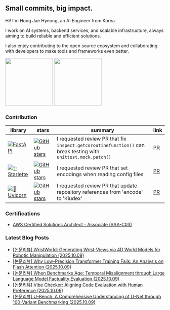 ## Small commits, big impact.

Hi! I'm Hong Jae Hyeong, an AI Engineer from Korea.

I work on AI systems, backend services, and scalable infrastructure, always aiming to build reliable and efficient solutions.

I also enjoy contributing to the open source ecosystem and collaborating with developers to make tools and frameworks even better.

<a href="https://solved.ac/profile/secrett2633"><img style="height:150px" src="http://mazassumnida.wtf/api/v2/generate_badge?boj=secrett2633"/></a>
<a href="https://github.com/secrett2633"><img style="height:150px" src="https://github-readme-stats.vercel.app/api?username=secrett2633&count_private=true"/></a>

### Contribution
| library | stars | summary | link |
| --- | --- | --- | --- |
| [![FastAPI][fastapi-badge]][fastapi-repo] | [![GitHub stars][fastapi-stars]][fastapi-repo] | I requested review PR that fix `inspect.getcoroutinefunction()` can break testing with `unittest.mock.patch()` | [PR][fastapi-pr] |
| [![✨ Starlette][starlette-badge]][starlette-repo] | [![GitHub stars][starlette-stars]][starlette-repo] | I requested review PR that set encodings when reading config files | [PR][starlette-pr] |
| [![🦄 Uvicorn][uvicorn-badge]][uvicorn-repo] | [![GitHub stars][uvicorn-stars]][uvicorn-repo] | I requested review PR that update repository references from 'encode' to 'Kludex' | [PR][uvicorn-pr] |


### Certifications
- [AWS Certified Solutions Architect - Associate (SAA-C03)][aws-saa-cert]
<!-- References -->

[fastapi-badge]: https://img.shields.io/badge/FastAPI-009688?style=flat-round&logo=fastapi&logoColor=white
[fastapi-repo]: https://github.com/tiangolo/fastapi
[fastapi-stars]: https://img.shields.io/github/stars/tiangolo/fastapi?style=social
[fastapi-pr]: https://github.com/fastapi/fastapi/pull/14022

[starlette-badge]: https://img.shields.io/badge/✨%20Starlette-2D3748?style=flat-round&logoColor=white
[starlette-repo]: https://github.com/Kludex/starlette
[starlette-stars]: https://img.shields.io/github/stars/encode/starlette?style=social
[starlette-pr]: https://github.com/Kludex/starlette/pull/2996

[uvicorn-badge]: https://img.shields.io/badge/🦄%20Uvicorn-4B8BBE?style=flat-round&logoColor=white
[uvicorn-repo]: https://github.com/Kludex/uvicorn
[uvicorn-stars]: https://img.shields.io/github/stars/encode/uvicorn?style=social
[uvicorn-pr]: https://github.com/Kludex/uvicorn/pull/2684

[aws-saa-cert]: https://www.credly.com/badges/ee24ba15-e661-4741-bc4c-46bdaca76e75/public_url

### Latest Blog Posts
- [[논문리뷰] WristWorld: Generating Wrist-Views via 4D World Models for Robotic Manipulation (2025.10.09)](https://secrett2633.github.io/ai/review/2025-10-9-WristWorld_Generating_Wrist-Views_via_4D_World_Models_for_Robotic_Manipulation/)
- [[논문리뷰] Why Low-Precision Transformer Training Fails: An Analysis on Flash Attention (2025.10.09)](https://secrett2633.github.io/ai/review/2025-10-9-Why_Low-Precision_Transformer_Training_Fails_An_Analysis_on_Flash_Attention/)
- [[논문리뷰] When Benchmarks Age: Temporal Misalignment through Large Language Model Factuality Evaluation (2025.10.09)](https://secrett2633.github.io/ai/review/2025-10-9-When_Benchmarks_Age_Temporal_Misalignment_through_Large_Language_Model_Factuality_Evaluation/)
- [[논문리뷰] Vibe Checker: Aligning Code Evaluation with Human Preference (2025.10.09)](https://secrett2633.github.io/ai/review/2025-10-9-Vibe_Checker_Aligning_Code_Evaluation_with_Human_Preference/)
- [[논문리뷰] U-Bench: A Comprehensive Understanding of U-Net through 100-Variant Benchmarking (2025.10.09)](https://secrett2633.github.io/ai/review/2025-10-9-U-Bench_A_Comprehensive_Understanding_of_U-Net_through_100-Variant_Benchmarking/)